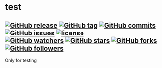 # test

[![GitHub release](https://img.shields.io/github/release/gaborkolozsy/test.svg)](https://github.com/gaborkolozsy/test)
[![GitHub tag](https://img.shields.io/github/tag/gaborkolozsy/test.svg)](https://github.com/gaborkolozsy/test)
[![GitHub commits](https://img.shields.io/github/commits-since/gaborkolozsy/test/v0.1.0-M1.001.svg)](https://github.com/gaborkolozsy/test)
[![GitHub issues](https://img.shields.io/github/issues/gaborkolozsy/test.svg)](https://github.com/gaborkolozsy/test/issues)
[![license](https://img.shields.io/github/license/gaborkolozsy/test.svg)](https://github.com/gaborkolozsy/test)
<br>
[![GitHub watchers](https://img.shields.io/github/watchers/gaborkolozsy/test.svg?style=social&label=Watch)](https://github.com/gaborkolozsy/test)
[![GitHub stars](https://img.shields.io/github/stars/gaborkolozsy/test.svg?style=social&label=Star)](https://github.com/gaborkolozsy/test)
[![GitHub forks](https://img.shields.io/github/forks/gaborkolozsy/test.svg?style=social&label=Fork)](https://github.com/gaborkolozsy/test)
[![GitHub followers](https://img.shields.io/github/followers/gaborkolozsy.svg?style=social&label=Follow)](https://github.com/gaborkolozsy/test)
---

Only for testing
